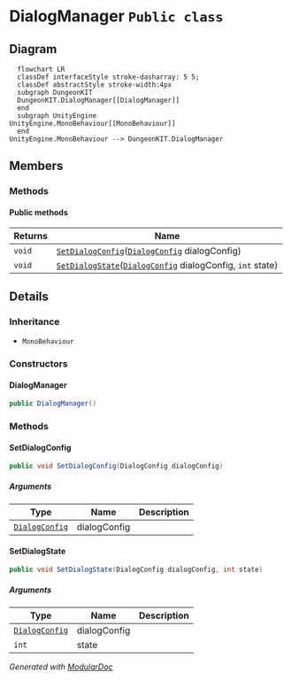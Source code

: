 # DialogManager `Public class`

## Diagram
```mermaid
  flowchart LR
  classDef interfaceStyle stroke-dasharray: 5 5;
  classDef abstractStyle stroke-width:4px
  subgraph DungeonKIT
  DungeonKIT.DialogManager[[DialogManager]]
  end
  subgraph UnityEngine
UnityEngine.MonoBehaviour[[MonoBehaviour]]
  end
UnityEngine.MonoBehaviour --> DungeonKIT.DialogManager
```

## Members
### Methods
#### Public  methods
| Returns | Name |
| --- | --- |
| `void` | [`SetDialogConfig`](#setdialogconfig)([`DialogConfig`](./dungeonkit-DialogConfig) dialogConfig) |
| `void` | [`SetDialogState`](#setdialogstate)([`DialogConfig`](./dungeonkit-DialogConfig) dialogConfig, `int` state) |

## Details
### Inheritance
 - `MonoBehaviour`

### Constructors
#### DialogManager
```csharp
public DialogManager()
```

### Methods
#### SetDialogConfig
```csharp
public void SetDialogConfig(DialogConfig dialogConfig)
```
##### Arguments
| Type | Name | Description |
| --- | --- | --- |
| [`DialogConfig`](./dungeonkit-DialogConfig) | dialogConfig |   |

#### SetDialogState
```csharp
public void SetDialogState(DialogConfig dialogConfig, int state)
```
##### Arguments
| Type | Name | Description |
| --- | --- | --- |
| [`DialogConfig`](./dungeonkit-DialogConfig) | dialogConfig |   |
| `int` | state |   |

*Generated with* [*ModularDoc*](https://github.com/hailstorm75/ModularDoc)
